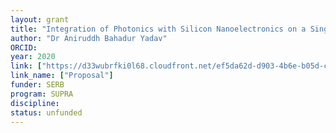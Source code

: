 ```yaml
---
layout: grant
title: "Integration of Photonics with Silicon Nanoelectronics on a Single Chip for Next Generation Electronics to Monitor Environment and Communication Application"
author: "Dr Aniruddh Bahadur Yadav"
ORCID: 
year: 2020
link: ["https://d33wubrfki0l68.cloudfront.net/ef5da62d-d903-4b6e-b05d-cf9c567cc65f/project%20on%20electronics%20and%20photonics%20integration_edited.pdf"]
link_name: ["Proposal"]
funder: SERB
program: SUPRA
discipline: 
status: unfunded
---
```

